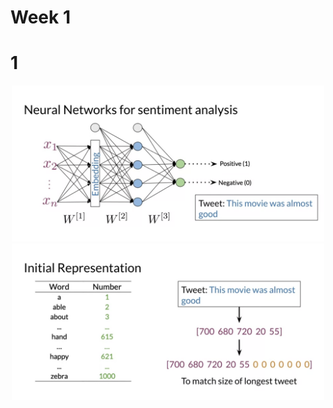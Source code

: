 # Week 1

# 1

<p align="center">
  <img src="../res/img/img1.png" width="500"/>
  <img src="../res/img/img2.png" width="500"/>
</p>
